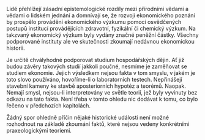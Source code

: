 Lidé přehlížejí zásadní epistemologické rozdíly mezi přírodními vědami a vědami o lidském jednání a domnívají se, že rozvoji ekonomického poznání by prospělo provádění ekonomického výzkumu pomocí osvědčených postupů institucí provádějících zdravotní, fyzikální či chemický výzkum. Na takzvaný ekonomický výzkum byly vydány značné peněžní částky. Všechny podporované instituty ale ve skutečnosti zkoumají nedávnou ekonomickou historii.

Je určitě chvályhodné podporovat studium hospodářských dějin. Ať již budou závěry takových studií jakkoli poučné, nesmíme je zaměňovat se studiem ekonomie. Jejich výsledkem nejsou fakta v tom smyslu, v jakém je toto slovo používáno, hovoříme-li o laboratorních testech. Nepřinášejí stavební kameny ke stavbě aposteriorních hypotéz a teorémů. Naopak. Nemají smysl, nejsou-li interpretovány ve světle teorií, jež byly vyvinuty bez odkazu na tato fakta. Není třeba v tomto ohledu nic dodávat k tomu, co bylo řečeno v předchozích kapitolách.

Žádný spor ohledně příčin nějaké historické události není možné rozhodnout na základě zkoumání faktů, které nejsou vedeny konkrétními praxeologickými teoriemi.